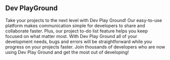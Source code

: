 ## Dev PlayGround

Take your projects to the next level with Dev Play Ground! Our easy-to-use platform makes communication simple for developers to share and collaborate faster. Plus, our project to-do list feature helps you keep focused on what matter most. With Dev Play Ground all of your development needs, bugs and errors will be straightforward while you progress on your projects faster. Join thousands of developers who are now using Dev Play Ground and get the most out of developing!

